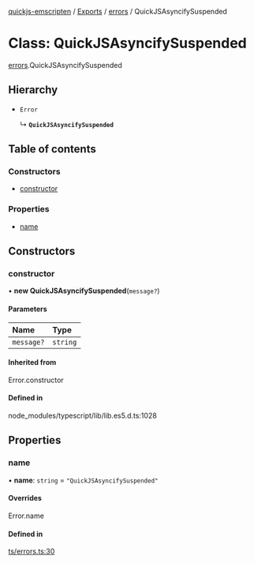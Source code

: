[quickjs-emscripten](../README.md) / [Exports](../modules.md) / [errors](../modules/errors.md) / QuickJSAsyncifySuspended

# Class: QuickJSAsyncifySuspended

[errors](../modules/errors.md).QuickJSAsyncifySuspended

## Hierarchy

- `Error`

  ↳ **`QuickJSAsyncifySuspended`**

## Table of contents

### Constructors

- [constructor](errors.QuickJSAsyncifySuspended.md#constructor)

### Properties

- [name](errors.QuickJSAsyncifySuspended.md#name)

## Constructors

### constructor

• **new QuickJSAsyncifySuspended**(`message?`)

#### Parameters

| Name | Type |
| :------ | :------ |
| `message?` | `string` |

#### Inherited from

Error.constructor

#### Defined in

node_modules/typescript/lib/lib.es5.d.ts:1028

## Properties

### name

• **name**: `string` = `"QuickJSAsyncifySuspended"`

#### Overrides

Error.name

#### Defined in

[ts/errors.ts:30](https://github.com/justjake/quickjs-emscripten/blob/master/ts/errors.ts#L30)
